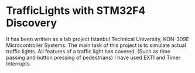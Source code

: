 # TrafficLights with STM32F4 Discovery
It has been written as a lab project Istanbul Technical University, KON-309E Microcontroller Systems. 
The main task of this project is to simulate actual traffic lights.
All features of a traffic light has covered. (Such as time passing and button pressing of pedestrians)
I have used EXTI and Timer Interrupts.
